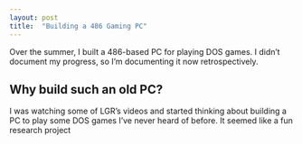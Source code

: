```yaml
---
layout: post
title:  "Building a 486 Gaming PC"
---
```

Over the summer, I built a 486-based PC for playing DOS games. I didn’t document my progress, so I’m documenting it now retrospectively.
## Why build such an old PC?
I was watching some of LGR’s videos and started thinking about building a PC to play some DOS games I’ve never heard of before. It seemed like a fun research project 